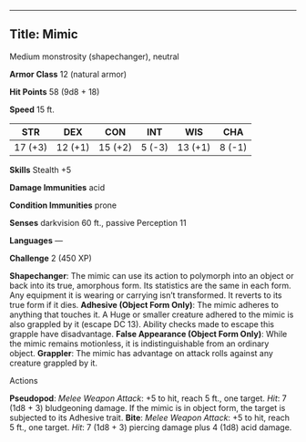 -------------------------
Title: Mimic
-------------------------


Medium monstrosity (shapechanger), neutral

**Armor Class** 12 (natural armor)

**Hit Points** 58 (9d8 + 18)

**Speed** 15 ft.

  STR|       DEX|       CON|       INT|      WIS|       CHA
  ---------| ---------| ---------| --------| ---------| --------
   17 (+3)   | 12 (+1)   | 15 (+2)   | 5 (-3)   | 13 (+1)   | 8 (-1)

**Skills** Stealth +5

**Damage Immunities** acid

**Condition Immunities** prone

**Senses** darkvision 60 ft., passive Perception 11

**Languages** —

**Challenge** 2 (450 XP)


**Shapechanger**: The mimic can use its action to polymorph into an
    object or back into its true, amorphous form. Its statistics are the
    same in each form. Any equipment it is wearing or carrying
    isn’t transformed. It reverts to its true form if it dies.
**Adhesive (Object Form Only)**: The mimic adheres to anything that
    touches it. A Huge or smaller creature adhered to the mimic is also
    grappled by it (escape DC 13). Ability checks made to escape this
    grapple have disadvantage.
**False Appearance (Object Form Only)**: While the mimic remains
    motionless, it is indistinguishable from an ordinary object.
**Grappler**: The mimic has advantage on attack rolls against any
    creature grappled by it.


Actions

**Pseudopod**: *Melee Weapon Attack*: +5 to hit, reach 5 ft.,
    one target. *Hit*: 7 (1d8 + 3) bludgeoning damage. If the mimic is
    in object form, the target is subjected to its Adhesive trait.
**Bite**: *Melee Weapon Attack*: +5 to hit, reach 5 ft., one target.
    *Hit*: 7 (1d8 + 3) piercing damage plus 4 (1d8) acid damage.

